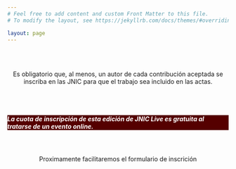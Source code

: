 ```yaml
---
# Feel free to add content and custom Front Matter to this file.
# To modify the layout, see https://jekyllrb.com/docs/themes/#overriding-theme-defaults

layout: page
---
```

<br><br>

<center>Es obligatorio que, al menos, un autor de cada contribución aceptada se inscriba en las JNIC para que el trabajo sea incluido en las actas. </center>

<br><br>
<h5 style="color:white; background-color: #550000;" class="text-center"><i class="far fa-clock mr-3"></i> <b>La cuota de inscripción de esta edición de JNIC Live es gratuita al tratarse de un evento online. </b></h5>
<br><br>

<center>Proximamente facilitaremos el formulario de inscrición</center>
<!--
Es obligatorio que, al menos, un autor de cada contribución aceptada se inscriba en las JNIC para que el trabajo sea incluido en las actas. La cuota de inscripción da derecho a asistir a todas las conferencias, sesiones, actividades, cafés y comidas organizadas durante las Jornadas (para una persona). Los acompañantes que deseen asistir a los actos sociales organizados de forma complementaria, deberán hacer frente a los pagos indicados.



<br><br>
<h5 style="color:white; background-color: #550000;" class="text-center"><i class="far fa-clock mr-3"></i> <b>Plazos y precios proximamente...</b></h5>
 <br><br>
-->

<!--
#### __Plazos y precios__


* __Inscripción regular:__ 175 € hasta el <span style="color:red;">__12/05/2019__</span> (incluido) y 250 € a partir de esa fecha.

* __Inscripción para estudiantes:__ 125 € hasta el <span style="color:red">__12/05/2019__</span> (incluido) y 200 € a partir de esa fecha (__se requerirá comprobación__).

* __Acompañante:__ según las actividades en las que se inscriba en el formulario.

La cuota de inscripción da derecho a asistir a todas las conferencias, sesiones, actividades, cafés, comidas, cena de gala y la participación en aquellos actos sociales que se lleven a cabo durante las Jornadas (para una persona).

#### __Forma de pago y formulario de inscripción__

* __Formulario de inscripción__: (es imprescindible rellenar este <a data-fancybox data-type="iframe" data-src="https://forms.gle/bdzNgNH1Kh4xrSSw7" href="javascript:;">formulario</a>).

* __Pago por transferencia bancaria o por tarjeta de crédito__: (es imprescindible rellenar este <a data-fancybox data-type="iframe" data-src="https://eventos.unex.es/event_detail/35190/tickets.html" href="javascript:;">formulario</a>).

	* <span style="color:red;">__Importante:__</span>

		* __Justificante de pago (si se paga por transferencia bancaria):__ Una vez realizado el pago por transferencia bancaria, es necesario enviar lo antes posible una copia del justificante de pago a la dirección de correo electrónico <span style="color:#008cba">jnic2019[@]unex.es</span>

		* __Factura:__ Si necesita factura del pago realizado, no olvide indicarlo al completar el formulario de inscripción.
-->